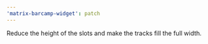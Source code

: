 ```yaml
---
'matrix-barcamp-widget': patch
---
```


Reduce the height of the slots and make the tracks fill the full width.
